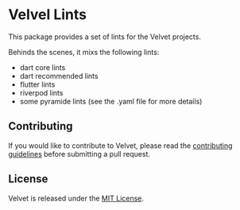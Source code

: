 # Velvel Lints

This package provides a set of lints for the Velvet projects.

Behinds the scenes, it mixs the following lints:
- dart core lints
- dart recommended lints
- flutter lints
- riverpod lints
- some pyramide lints (see the .yaml file for more details)

## Contributing

If you would like to contribute to Velvet, please read the [contributing guidelines](../../CONTRIBUTING.md) before submitting a pull request.

## License

Velvet is released under the [MIT License](LICENSE).
